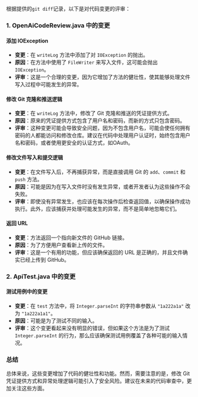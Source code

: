 根据提供的`git diff`记录，以下是对代码变更的评审：

### 1. OpenAiCodeReview.java 中的变更

#### 添加 IOException
- **变更**：在 `writeLog` 方法中添加了对 `IOException` 的抛出。
- **原因**：在方法中使用了 `FileWriter` 来写入文件，这可能会抛出 `IOException`。
- **评审**：这是一个合理的变更，因为它增加了方法的健壮性，使其能够处理文件写入过程中可能发生的异常。

#### 修改 Git 克隆和推送逻辑
- **变更**：在 `writeLog` 方法中，修改了 Git 克隆和推送的凭证提供方式。
- **原因**：原来的凭证提供方式包含了用户名和密码，而新的方式只包含密码。
- **评审**：这种变更可能会导致安全问题，因为不包含用户名，可能会使任何拥有密码的人都能访问和修改仓库。建议在代码中处理用户认证时，始终包含用户名和密码，或者使用更安全的认证方式，如OAuth。

#### 修改文件写入和提交逻辑
- **变更**：在文件写入后，不再捕获异常，而是直接调用 Git 的 `add`、`commit` 和 `push` 方法。
- **原因**：可能是因为在写入文件时没有发生异常，或者开发者认为这些操作不会失败。
- **评审**：即使没有异常发生，也应该在每次操作后检查返回值，以确保操作成功执行。此外，应该捕获并处理可能发生的异常，而不是简单地忽略它们。

#### 返回 URL
- **变更**：方法返回一个指向新文件的 GitHub 链接。
- **原因**：为了方便用户查看新上传的文件。
- **评审**：这是一个有用的功能，但应该确保返回的 URL 是正确的，并且文件确实已经上传到 GitHub。

### 2. ApiTest.java 中的变更

#### 测试用例中的变更
- **变更**：在 `test` 方法中，将 `Integer.parseInt` 的字符串参数从 `"1a222a1a"` 改为 `"1a222a1a1"`。
- **原因**：可能是为了测试不同的输入。
- **评审**：这个变更看起来没有明显的错误，但如果这个方法是为了测试 `Integer.parseInt` 的行为，那么应该确保测试用例覆盖了各种可能的输入情况。

### 总结
总体来说，这些变更增加了代码的健壮性和功能。然而，需要注意的是，修改 Git 凭证提供方式和异常处理逻辑可能引入了安全风险。建议在未来的代码审查中，更加关注这些方面。